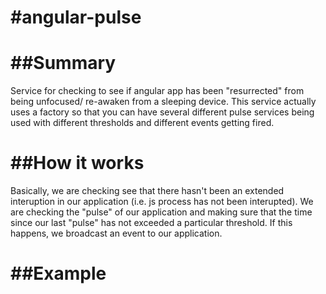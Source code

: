 #angular-pulse
=============


##Summary
=============

Service for checking to see if angular app has been "resurrected" from being unfocused/ re-awaken from a sleeping device. This service actually uses a factory so that you can have several different pulse services being used with different thresholds and different events getting fired.


##How it works
=============
Basically, we are checking see that there hasn't been an extended interuption in our application (i.e. js process has not been interupted).  We are checking the "pulse" of our application and making sure that the time since our last "pulse" has not exceeded a particular threshold.  If this happens, we broadcast an event to our application.

##Example
=============
